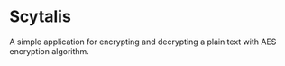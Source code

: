 # Scytalis
A simple application for encrypting and decrypting a plain text with AES encryption algorithm.

